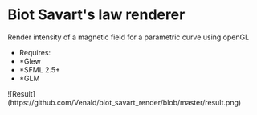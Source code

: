 # Biot Savart's law renderer
Render intensity of a magnetic field for a parametric curve using openGL   
<ul>
 <li>Requires:</li>
 <li>*Glew</li>
 <li>*SFML 2.5+</li>
 <li>*GLM</li>
</ul>
![Result](https://github.com/Venald/biot_savart_render/blob/master/result.png)
